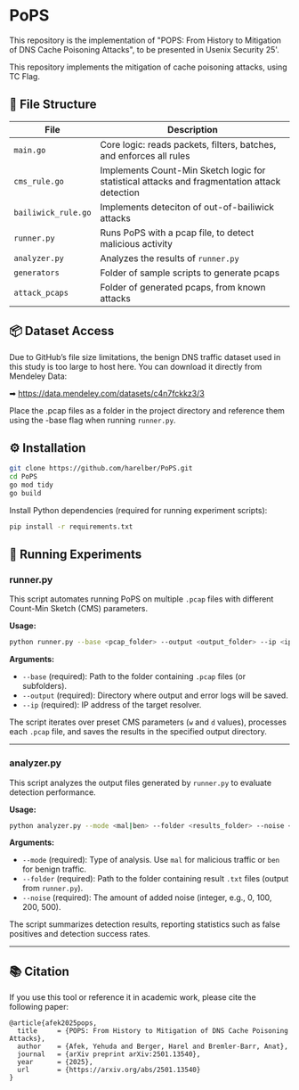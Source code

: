 # PoPS
This repository is the implementation of "POPS: From History to Mitigation of DNS Cache Poisoning Attacks", to be presented in Usenix Security 25'.

This repository implements the mitigation of cache poisoning attacks, using TC Flag.

## 📁 File Structure

| File | Description |
|------|-------------|
| `main.go` | Core logic: reads packets, filters, batches, and enforces all rules |
| `cms_rule.go` | Implements Count-Min Sketch logic for statistical attacks and fragmentation attack detection |
| `bailiwick_rule.go` | Implements deteciton of out-of-bailiwick attacks |
| `runner.py` | Runs PoPS with a pcap file, to detect malicious activity |
| `analyzer.py` | Analyzes the results of `runner.py` |
| `generators` | Folder of sample scripts to generate pcaps |
| `attack_pcaps` | Folder of generated pcaps, from known attacks |

## 📦 Dataset Access
Due to GitHub’s file size limitations, the benign DNS traffic dataset used in this study is too large to host here.
You can download it directly from Mendeley Data:

➡ https://data.mendeley.com/datasets/c4n7fckkz3/3

Place the .pcap files as a folder in the project directory and reference them using the -base flag when running `runner.py`.

## ⚙️ Installation

```bash
git clone https://github.com/harelber/PoPS.git
cd PoPS
go mod tidy
go build
```


Install Python dependencies (required for running experiment scripts):
```bash
pip install -r requirements.txt
```

## 🏃 Running Experiments

### runner.py

This script automates running PoPS on multiple `.pcap` files with different Count-Min Sketch (CMS) parameters.

**Usage:**
```bash
python runner.py --base <pcap_folder> --output <output_folder> --ip <ip_address>
```

**Arguments:**
- `--base` (required): Path to the folder containing `.pcap` files (or subfolders).
- `--output` (required): Directory where output and error logs will be saved.
- `--ip` (required): IP address of the target resolver.

The script iterates over preset CMS parameters (`w` and `d` values), processes each `.pcap` file, and saves the results in the specified output directory.

---

### analyzer.py

This script analyzes the output files generated by `runner.py` to evaluate detection performance.

**Usage:**
```bash
python analyzer.py --mode <mal|ben> --folder <results_folder> --noise <noise_value>
```

**Arguments:**
- `--mode` (required): Type of analysis. Use `mal` for malicious traffic or `ben` for benign traffic.
- `--folder` (required): Path to the folder containing result `.txt` files (output from `runner.py`).
- `--noise` (required): The amount of added noise (integer, e.g., 0, 100, 200, 500).

The script summarizes detection results, reporting statistics such as false positives and detection success rates.

---

## 📚 Citation
If you use this tool or reference it in academic work, please cite the following paper:
```
@article{afek2025pops,
  title     = {POPS: From History to Mitigation of DNS Cache Poisoning Attacks},
  author    = {Afek, Yehuda and Berger, Harel and Bremler-Barr, Anat},
  journal   = {arXiv preprint arXiv:2501.13540},
  year      = {2025},
  url       = {https://arxiv.org/abs/2501.13540}
}
```
